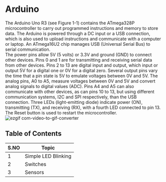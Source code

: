 # Arduino
The Arduino Uno R3 (see Figure 1-1) contains the ATmega328P microcontroller to carry out programmed instructions and memory to store data. The Arduino is powered through a DC input or a USB connection, which is also used to upload instructions and communicate with a computer or laptop. An ATmega16U2 chip manages USB (Universal Serial Bus) to serial communication.
<br>
The power pins allow 5V (5 volts) or 3.3V and ground (GND) to connect other devices. Pins 0 and 1 are for transmitting and receiving serial data from other devices. Pins 2 to 13 are digital input and output, which input or output 5V for a digital one or 0V for a digital zero. Several output pins vary the time that a pin state is 5V to emulate voltages between 0V and 5V. The analog pins, A0 to A5, measure voltages between 0V and 5V and convert analog signals to digital values (ADC). Pins A4 and A5 can also communicate with other devices, as can pins 10 to 13, but using different communication systems, I2C and SPI respectively, than the USB connection. Three LEDs (light-emitting diode) indicate power (ON), transmitting (TX), and receiving (RX), with a fourth LED connected to pin 13. The Reset button is used to restart the microcontroller.
<br>
![ezgif com-video-to-gif-converter](https://github.com/Ahtisham-Hussain/Arduino-Projects/assets/154002517/fa808235-c3e6-4f5f-a2eb-995e6b142548)

## Table of Contents

| S.NO | Topic |
|-|-|
| 1 | Simple LED Blinking |
| 2 | Switches |
| 3 | Sensors |
